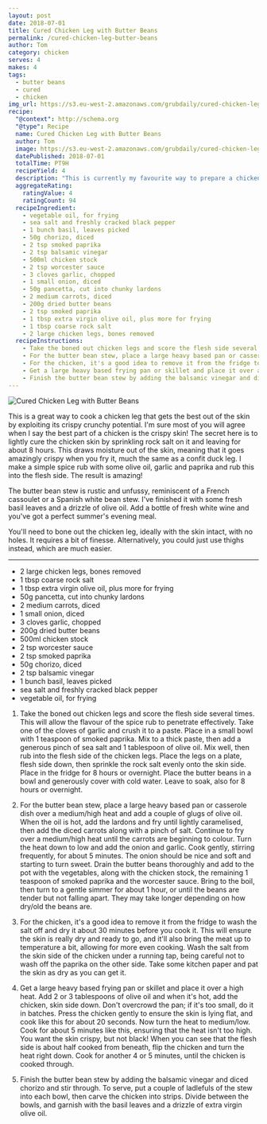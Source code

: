 ```yaml
---
layout: post
date: 2018-07-01
title: Cured Chicken Leg with Butter Beans
permalink: /cured-chicken-leg-butter-beans
author: Tom
category: chicken
serves: 4
makes: 4
tags:
  - butter beans
  - cured
  - chicken
img_url: https://s3.eu-west-2.amazonaws.com/grubdaily/cured-chicken-leg-butter-beans.jpg
recipe:
  "@context": http://schema.org
  "@type": Recipe
  name: Cured Chicken Leg with Butter Beans
  author: Tom
  image: https://s3.eu-west-2.amazonaws.com/grubdaily/cured-chicken-leg-butter-beans.jpg
  datePublished: 2018-07-01
  totalTime: PT9H
  recipeYield: 4
  description: "This is currently my favourite way to prepare a chicken leg."
  aggregateRating:
    ratingValue: 4
    ratingCount: 94
  recipeIngredient:
    - vegetable oil, for frying
    - sea salt and freshly cracked black pepper
    - 1 bunch basil, leaves picked
    - 50g chorizo, diced
    - 2 tsp smoked paprika
    - 2 tsp balsamic vinegar
    - 500ml chicken stock
    - 2 tsp worcester sauce
    - 3 cloves garlic, chopped
    - 1 small onion, diced
    - 50g pancetta, cut into chunky lardons
    - 2 medium carrots, diced
    - 200g dried butter beans
    - 2 tsp smoked paprika
    - 1 tbsp extra virgin olive oil, plus more for frying
    - 1 tbsp coarse rock salt
    - 2 large chicken legs, bones removed
  recipeInstructions:
    - Take the boned out chicken legs and score the flesh side several times. This will allow the flavour of the spice rub to penetrate effectively. Take one of the cloves of garlic and crush it to a paste. Place in a small bowl with 1 teaspoon of smoked paprika. Mix to a thick paste, then add a generous pinch of sea salt and 1 tablespoon of olive oil. Mix well, then rub into the flesh side of the chicken legs. Place the legs on a plate, flesh side down, then sprinkle the rock salt evenly onto the skin side. Place in the fridge for 8 hours or overnight. Place the butter beans in a bowl and generously cover with cold water. Leave to soak, also for 8 hours or overnight.
    - For the butter bean stew, place a large heavy based pan or casserole dish over a medium/high heat and add a couple of glugs of olive oil. When the oil is hot, add the lardons and fry until lightly caramelised, then add the diced carrots along with a pinch of salt. Continue to fry over a medium/high heat until the carrots are beginning to colour. Turn the heat down to low and add the onion and garlic. Cook gently, stirring frequently, for about 5 minutes. The onion should be nice and soft and starting to turn sweet. Drain the butter beans thoroughly and add to the pot with the vegetables, along with the chicken stock, the remaining 1 teaspoon of smoked paprika and the worcester sauce. Bring to the boil, then turn to a gentle simmer for about 1 hour, or until the beans are tender but not falling apart. They may take longer depending on how dry/old the beans are.
    - For the chicken, it's a good idea to remove it from the fridge to wash the salt off and dry it about 30 minutes before you cook it. This will ensure the skin is really dry and ready to go, and it'll also bring the meat up to temperature a bit, allowing for more even cooking. Wash the salt from the skin side of the chicken under a running tap, being careful not to wash off the paprika on the other side. Take some kitchen paper and pat the skin as dry as you can get it.
    - Get a large heavy based frying pan or skillet and place it over a high heat. Add 2 or 3 tablespoons of olive oil and when it's hot, add the chicken, skin side down. Don't overcrowd the pan; if it's too small, do it in batches. Press the chicken gently to ensure the skin is lying flat, and cook like this for about 20 seconds. Now turn the heat to medium/low. Cook for about 5 minutes like this, ensuring that the heat isn't too high. You want the skin crispy, but not black! When you can see that the flesh side is about half cooked from beneath, flip the chicken and turn the heat right down. Cook for another 4 or 5 minutes, until the chicken is cooked through.
    - Finish the butter bean stew by adding the balsamic vinegar and diced chorizo and stir through. To serve, put a couple of ladlefuls of the stew into each bowl, then carve the chicken into strips. Divide between the bowls, and garnish with the basil leaves and a drizzle of extra virgin olive oil.
---
```

<img src="https://s3.eu-west-2.amazonaws.com/grubdaily/cured-chicken-leg-butter-beans.jpg" alt="Cured Chicken Leg with Butter Beans"/>


This is a great way to cook a chicken leg that gets the best out of the skin by exploiting its crispy crunchy potential. I'm sure most of you will agree when I say the best part of a chicken is the crispy skin! The secret here is to lightly cure the chicken skin by sprinkling rock salt on it and leaving for about 8 hours. This draws moisture out of the skin, meaning that it goes amazingly crispy when you fry it, much the same as a confit duck leg. I make a simple spice rub with some olive oil, garlic and paprika and rub this into the flesh side. The result is amazing!

The butter bean stew is rustic and unfussy, reminiscent of a French cassoulet or a Spanish white bean stew. I've finished it with some fresh basil leaves and a drizzle of olive oil. Add a bottle of fresh white wine and you've got a perfect summer's evening meal.

You'll need to bone out the chicken leg, ideally with the skin intact, with no holes. It requires a bit of finesse. Alternatively, you could just use thighs instead, which are much easier.

---
* 2 large chicken legs, bones removed
* 1 tbsp coarse rock salt
* 1 tbsp extra virgin olive oil, plus more for frying
* 50g pancetta, cut into chunky lardons
* 2 medium carrots, diced
* 1 small onion, diced
* 3 cloves garlic, chopped
* 200g dried butter beans
* 500ml chicken stock
* 2 tsp worcester sauce
* 2 tsp smoked paprika
* 50g chorizo, diced
* 2 tsp balsamic vinegar
* 1 bunch basil, leaves picked
* sea salt and freshly cracked black pepper
* vegetable oil, for frying


1. Take the boned out chicken legs and score the flesh side several times. This will allow the flavour of the spice rub to penetrate effectively. Take one of the cloves of garlic and crush it to a paste. Place in a small bowl with 1 teaspoon of smoked paprika. Mix to a thick paste, then add a generous pinch of sea salt and 1 tablespoon of olive oil. Mix well, then rub into the flesh side of the chicken legs. Place the legs on a plate, flesh side down, then sprinkle the rock salt evenly onto the skin side. Place in the fridge for 8 hours or overnight. Place the butter beans in a bowl and generously cover with cold water. Leave to soak, also for 8 hours or overnight.

2. For the butter bean stew, place a large heavy based pan or casserole dish over a medium/high heat and add a couple of glugs of olive oil. When the oil is hot, add the lardons and fry until lightly caramelised, then add the diced carrots along with a pinch of salt. Continue to fry over a medium/high heat until the carrots are beginning to colour. Turn the heat down to low and add the onion and garlic. Cook gently, stirring frequently, for about 5 minutes. The onion should be nice and soft and starting to turn sweet. Drain the butter beans thoroughly and add to the pot with the vegetables, along with the chicken stock, the remaining 1 teaspoon of smoked paprika and the worcester sauce. Bring to the boil, then turn to a gentle simmer for about 1 hour, or until the beans are tender but not falling apart. They may take longer depending on how dry/old the beans are.

3. For the chicken, it's a good idea to remove it from the fridge to wash the salt off and dry it about 30 minutes before you cook it. This will ensure the skin is really dry and ready to go, and it'll also bring the meat up to temperature a bit, allowing for more even cooking. Wash the salt from the skin side of the chicken under a running tap, being careful not to wash off the paprika on the other side. Take some kitchen paper and pat the skin as dry as you can get it.

4. Get a large heavy based frying pan or skillet and place it over a high heat. Add 2 or 3 tablespoons of olive oil and when it's hot, add the chicken, skin side down. Don't overcrowd the pan; if it's too small, do it in batches. Press the chicken gently to ensure the skin is lying flat, and cook like this for about 20 seconds. Now turn the heat to medium/low. Cook for about 5 minutes like this, ensuring that the heat isn't too high. You want the skin crispy, but not black! When you can see that the flesh side is about half cooked from beneath, flip the chicken and turn the heat right down. Cook for another 4 or 5 minutes, until the chicken is cooked through.

5. Finish the butter bean stew by adding the balsamic vinegar and diced chorizo and stir through. To serve, put a couple of ladlefuls of the stew into each bowl, then carve the chicken into strips. Divide between the bowls, and garnish with the basil leaves and a drizzle of extra virgin olive oil.
